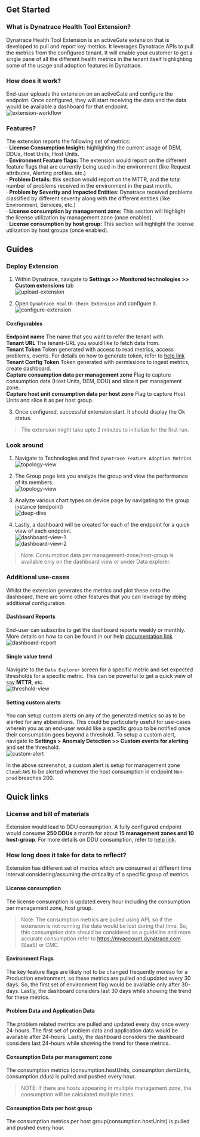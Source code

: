 ## Get Started  

### What is Dynatrace Health Tool Extension?  
Dynatrace Health Tool Extension is an activeGate extension that is developed to pull and report key metrics. It leverages Dynatrace APIs to pull the metrics from the configured tenant. It will enable your customer to get a single pane of all the different health metrics in the tenant itself highlighting some of the usage and adoption features in Dynatrace.  

### How does it work?  
End-user uploads the extension on an activeGate and configure the endpoint. Once configured, they will start receiving the data and the data would be available a dashboard for that endpoint.  
![extension-workflow](Health-extension.png)  



### Features?  
The extension reports the following set of metrics:  
·         **License Consumption Insight:** highlighting the current usage of DEM, DDUs, Host Units, Host Units.  
·         **Environment Feature flags:** The extension would report on the different feature flags that are currently being used in the environment (like Request attributes, Alerting 
                                         profiles. etc.)  
·         **Problem Details:** this section would report on the MTTR, and the total number of problems received in the environment in the past month.  
·         **Problem by Severity and Impacted Entities**: Dynatrace received problems classified by different severity along with the different entities (like Environment, Services, etc.)  
·         **License consumption by management zone:** This section will highlight the license utilization by management zone (once enabled).  
·         **License consumption by host group:** This section will highlight the license utilization by host groups (once enabled).  

## Guides  

### Deploy Extension  
1. Within Dynatrace, navigate to **Settings >> Monitored technologies >> Custom extensions** tab  
![upload-extension](Upload_health_extension.png)  

2. Open `Dynatrace Health Check Extension` and configure it.  
![configure-extension](health_extension_endpoint_configuration.png)  

#### Configurables  
**Endpoint name**                                        The name that you want to refer the tenant with.  
**Tenant URL**                                           The tenant-URL you would like to fetch data from.  
**Tenant Token**                                         Token generated with access to read metrics, access problems, events. For details on how to generate token, refer to [help link](https://www.dynatrace.com/support/help/shortlink/token)  
**Tenant Config Token**                                  Token generated with permissions to ingest metrics, create dashboard.  
**Capture consumption data per management zone**         Flag to capture consumption data (Host Units, DEM, DDU) and slice it per management zone.  
**Capture host unit consumption data per host zone**     Flag to capture Host Units and slice it as per host group.  

3. Once configured, successful extension start. It should display the Ok status.  


> The extension might take upto 2 minutes to initialize for the first run.  

### Look around  
1. Navigate to Technologies and find `Dynatrace Feature Adoption Metrics`  
![topology-view](topology_view_extension.png)  

2. The Group page lets you analyze the group and view the performance of its members.  
![topology-view](compare_health_extension_endpoints.png)  

3. Analyze various chart types on device page by navigating to the group instance (endpoint)  
![deep-dive](deep_dive.png)  

4. Lastly, a dashboard will be created for each of the endpoint for a quick view of each endpoint.  
![dashboard-view-1](dashboard_view_1.png)  
![dashboard-view-2](dashboard_view_2.png)  

> Note: Consumption data per management-zone/host-group is available only on the dashboard view or under Data explorer.  

### Additional use-cases  
Whilst the extension generates the metrics and plot these onto the dashboard, there are some other features that you can leverage by doing additional configuration  

#### Dashboard Reports  
End-user can subscribe to get the dashboard reports weekly or monthly. More details on how to can be found in our help [documentation link](https://www.dynatrace.com/support/help/shortlink/dashboard-reports)  
![dashboard-report](dashboard_subscribe_report.png)  

#### Single value trend  
Navigate to the `Data Explorer` screen for a specific metric and set expected thresholds for a specific metric. This can be powerful to get a quick view of say **MTTR**, etc.  
![threshold-view](dashboard_tile_threshold.png)  

#### Setting custom alerts  
You can setup custom alerts on any of the generated metrics so as to be alerted for any abberations. This could be particularly useful for use-cases wherein you as an end-user would like a specific group to be notified once their consumption goes beyond a threshold. To setup a custom alert, navigate to **Settings > Anomaly Detection >> Custom events for alerting** and set the threshold.  
![custom-alert](custom_alert_mgmt_zone.png)  

In the above screenshot, a custom alert is setup for management zone `Cloud:AWS` to be alerted whenever the host consumption in endpoint `Non-prod` breaches 200.  

## Quick links  

### License and bill of materials  
Extension would lead to DDU consumption. A fully configured endpoint would consume **250 DDUs** a month for about **15 management zones and 10 host-group**. For more details on DDU consumption, refer to [help link](https://www.dynatrace.com/support/help/shortlink/metric-cost-calculation).  

### How long does it take for data to reflect?  
Extension has different set of metrics which are consumed at different time interval considering/assuming the criticality of a specific group of metrics.  

#### License consumption  
The license consumption is updated every hour including the consumption per management zone, host group.  

> Note: The consumption metrics are pulled using API, so if the extension is not running the data would be lost during that time. So, this consumption data should be considered as a guideline and more accurate consumption refer to https://myaccount.dynatrace.com (SaaS) or CMC.  

#### Environment Flags  
The key feature flags are likely not to be changed frequently moreso for a Production environment, so these metrics are pulled and updated every 30 days. So, the first set of environment flag would be available only after 30-days. Lastly, the dashboard considers last 30 days while showing the trend for these metrics.  

#### Problem Data and Application Data  
The problem related metrics are pulled and updated every day once every 24-hours. The first set of problem data and application data would be available after 24-hours. Lastly, the dashboard considers the dashboard considers last 24-hours while showing the trend for these metrics.  

#### Consumption Data per management zone  
The consumption metrics (consumption.hostUnits, consumption.demUnits, consumption.ddus) is pulled and pushed every hour.

> NOTE: If there are hosts appearing in multiple management zone, the consumption will be calculated multiple times.  

#### Consumption Data per host group  
The consumption metrics per host group(consumption.hostUnits) is pulled and pushed every hour.  
